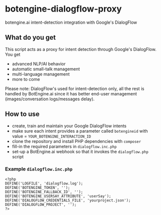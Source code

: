 # botengine-dialogflow-proxy
botengine.ai intent-detection integration with Google's DialogFlow

## What do you get

This script acts as a proxy for intent detection through Google's DialogFlow. You get

* advanced NLP/AI behavior
* automatic small-talk management
* multi-language management
* more to come

Please note: DialogFlow's used for intent-detection only, all the rest is handled by BotEngine.ai since it has better end-user management (images/conversation logs/messages delay).

## How to use
* create, train and maintain your Google DialogFlow intents
* make sure each intent provides a parameter called `botengineid` with value = `YOUR_BOTENGINE_INTERACTION_ID`
* clone the repository and install PHP dependencies with `composer`
* fill-in the required parameters in `dialogflow.inc.php`
* set-up a BotEngine.ai webhook so that it invokes the `dialogflow.php` script


### Example `dialogflow.inc.php`
```
<?php
DEFINE('LOGFILE', 'dialogflow.log');
DEFINE('BOTENGINE_TOKEN', '');
DEFINE('BOTENGINE_FALLBACK_ID', '');
DEFINE('BOTENGINE_USERSAY_ATTRIBUTE', 'userSay');
DEFINE('DIALOGFLOW_CREDENTIALS_FILE', 'yourproject.json');
DEFINE('DIALOGFLOW_PROJECT', '');
?>
```
